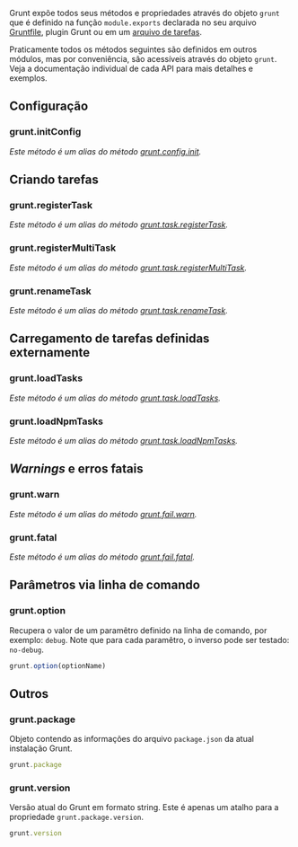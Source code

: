 Grunt expõe todos seus métodos e propriedades através do objeto `grunt` que é definido na função `module.exports` declarada no seu arquivo [Gruntfile](Getting-started), plugin Grunt ou em um [arquivo de tarefas](Creating-tasks).

Praticamente todos os métodos seguintes são definidos em outros módulos, mas por conveniência, são acessíveis através do objeto `grunt`. Veja a documentação individual de cada API para mais detalhes e exemplos.

## Configuração

### grunt.initConfig
_Este método é um *alias* do método [grunt.config.init](grunt.config#grunt.config.init)._


## Criando tarefas

### grunt.registerTask
_Este método é um *alias* do método [grunt.task.registerTask](grunt.task#grunt.task.registerTask)._

### grunt.registerMultiTask
_Este método é um *alias* do método [grunt.task.registerMultiTask](grunt.task#grunt.task.registerMultiTask)._

### grunt.renameTask
_Este método é um *alias* do método [grunt.task.renameTask](grunt.task#grunt.task.renameTask)._

## Carregamento de tarefas definidas externamente

### grunt.loadTasks
_Este método é um *alias* do método [grunt.task.loadTasks](grunt.task#grunt.task.loadTasks)._

### grunt.loadNpmTasks
_Este método é um *alias* do método [grunt.task.loadNpmTasks](grunt.task#grunt.task.loadNpmTasks)._


## *Warnings* e erros fatais

### grunt.warn
_Este método é um *alias* do método [grunt.fail.warn](grunt.fail#grunt.fail.warn)._

### grunt.fatal
_Este método é um *alias* do método [grunt.fail.fatal](grunt.fail#grunt.fail.fatal)._


## Parâmetros via linha de comando

### grunt.option
Recupera o valor de um paramêtro definido na linha de comando, por exemplo: `debug`. Note que para cada paramêtro, o inverso pode ser testado: `no-debug`.

```javascript
grunt.option(optionName)
```

## Outros

### grunt.package
Objeto contendo as informações do arquivo `package.json` da atual instalação Grunt.

```javascript
grunt.package
```

### grunt.version
Versão atual do Grunt em formato string. Este é apenas um atalho para a propriedade `grunt.package.version`.

```javascript
grunt.version
```
